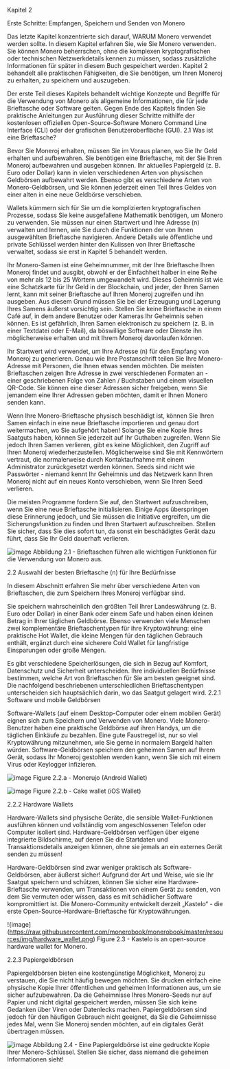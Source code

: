 Kapitel 2

Erste Schritte: Empfangen, Speichern und Senden von Monero

Das letzte Kapitel konzentrierte sich darauf, WARUM Monero verwendet werden sollte. In diesem Kapitel erfahren Sie, wie Sie Monero verwenden. Sie können Monero beherrschen, ohne die komplexen kryptografischen oder technischen Netzwerkdetails kennen zu müssen, sodass zusätzliche Informationen für später in diesem Buch gespeichert werden. Kapitel 2 behandelt alle praktischen Fähigkeiten, die Sie benötigen, um Ihren Moneroj zu erhalten, zu speichern und auszugeben.

Der erste Teil dieses Kapitels behandelt wichtige Konzepte und Begriffe für die Verwendung von Monero als allgemeine Informationen, die für jede Brieftasche oder Software gelten. Gegen Ende des Kapitels finden Sie praktische Anleitungen zur Ausführung dieser Schritte mithilfe der kostenlosen offiziellen Open-Source-Software Monero Command Line Interface (CLI) oder der grafischen Benutzeroberfläche (GUI).
2.1 Was ist eine Brieftasche?

Bevor Sie Moneroj erhalten, müssen Sie im Voraus planen, wo Sie Ihr Geld erhalten und aufbewahren. Sie benötigen eine Brieftasche, mit der Sie Ihren Moneroj aufbewahren und ausgeben können. Ihr aktuelles Papiergeld (z. B. Euro oder Dollar) kann in vielen verschiedenen Arten von physischen Geldbörsen aufbewahrt werden. Ebenso gibt es verschiedene Arten von Monero-Geldbörsen, und Sie können jederzeit einen Teil Ihres Geldes von einer alten in eine neue Geldbörse verschieben.

Wallets kümmern sich für Sie um die komplizierten kryptografischen Prozesse, sodass Sie keine ausgefallene Mathematik benötigen, um Monero zu verwenden. Sie müssen nur einen Startwert und Ihre Adresse (n) verwalten und lernen, wie Sie durch die Funktionen der von Ihnen ausgewählten Brieftasche navigieren. Andere Details wie öffentliche und private Schlüssel werden hinter den Kulissen von Ihrer Brieftasche verwaltet, sodass sie erst in Kapitel 5 behandelt werden.

Ihr Monero-Samen ist eine Geheimnummer, mit der Ihre Brieftasche Ihren Moneroj findet und ausgibt, obwohl er der Einfachheit halber in eine Reihe von mehr als 12 bis 25 Wörtern umgewandelt wird. Dieses Geheimnis ist wie eine Schatzkarte für Ihr Geld in der Blockchain, und jeder, der Ihren Samen lernt, kann mit seiner Brieftasche auf Ihren Moneroj zugreifen und ihn ausgeben. Aus diesem Grund müssen Sie bei der Erzeugung und Lagerung Ihres Samens äußerst vorsichtig sein. Stellen Sie keine Brieftasche in einem Café auf, in dem andere Benutzer oder Kameras Ihr Geheimnis sehen können. Es ist gefährlich, Ihren Samen elektronisch zu speichern (z. B. in einer Textdatei oder E-Mail), da böswillige Software oder Dienste ihn möglicherweise erhalten und mit Ihrem Moneroj davonlaufen können.

Ihr Startwert wird verwendet, um Ihre Adresse (n) für den Empfang von Moneroj zu generieren. Genau wie Ihre Postanschrift teilen Sie Ihre Monero-Adresse mit Personen, die Ihnen etwas senden möchten. Die meisten Brieftaschen zeigen Ihre Adresse in zwei verschiedenen Formaten an - einer geschriebenen Folge von Zahlen / Buchstaben und einem visuellen QR-Code. Sie können eine dieser Adressen sicher freigeben, wenn Sie jemandem eine Ihrer Adressen geben möchten, damit er Ihnen Monero senden kann.

Wenn Ihre Monero-Brieftasche physisch beschädigt ist, können Sie Ihren Samen einfach in eine neue Brieftasche importieren und genau dort weitermachen, wo Sie aufgehört haben! Solange Sie eine Kopie Ihres Saatguts haben, können Sie jederzeit auf Ihr Guthaben zugreifen. Wenn Sie jedoch Ihren Samen verlieren, gibt es keine Möglichkeit, den Zugriff auf Ihren Moneroj wiederherzustellen. Möglicherweise sind Sie mit Kennwörtern vertraut, die normalerweise durch Kontaktaufnahme mit einem Administrator zurückgesetzt werden können. Seeds sind nicht wie Passwörter - niemand kennt Ihr Geheimnis und das Netzwerk kann Ihren Moneroj nicht auf ein neues Konto verschieben, wenn Sie Ihren Seed verlieren.

Die meisten Programme fordern Sie auf, den Startwert aufzuschreiben, wenn Sie eine neue Brieftasche initialisieren. Einige Apps überspringen diese Erinnerung jedoch, und Sie müssen die Initiative ergreifen, um die Sicherungsfunktion zu finden und Ihren Startwert aufzuschreiben. Stellen Sie sicher, dass Sie dies sofort tun, da sonst ein beschädigtes Gerät dazu führt, dass Sie Ihr Geld dauerhaft verlieren. 

![image](https://raw.githubusercontent.com/monerobook/monerobook/master/resources/img/mm-c02i01%20wallet.png)
Abbildung 2.1 - Brieftaschen führen alle wichtigen Funktionen für die Verwendung von Monero aus.


2.2 Auswahl der besten Brieftasche (n) für Ihre Bedürfnisse

In diesem Abschnitt erfahren Sie mehr über verschiedene Arten von Brieftaschen, die zum Speichern Ihres Moneroj verfügbar sind.

Sie speichern wahrscheinlich den größten Teil Ihrer Landeswährung (z. B. Euro oder Dollar) in einer Bank oder einem Safe und haben einen kleinen Betrag in Ihrer täglichen Geldbörse. Ebenso verwenden viele Menschen zwei komplementäre Brieftaschentypen für ihre Kryptowährung: eine praktische Hot Wallet, die kleine Mengen für den täglichen Gebrauch enthält, ergänzt durch eine sicherere Cold Wallet für langfristige Einsparungen oder große Mengen.

Es gibt verschiedene Speicherlösungen, die sich in Bezug auf Komfort, Datenschutz und Sicherheit unterscheiden. Ihre individuellen Bedürfnisse bestimmen, welche Art von Brieftaschen für Sie am besten geeignet sind. Die nachfolgend beschriebenen unterschiedlichen Brieftaschentypen unterscheiden sich hauptsächlich darin, wo das Saatgut gelagert wird.
2.2.1 Software und mobile Geldbörsen

Software-Wallets (auf einem Desktop-Computer oder einem mobilen Gerät) eignen sich zum Speichern und Verwenden von Monero. Viele Monero-Benutzer haben eine praktische Geldbörse auf ihren Handys, um die täglichen Einkäufe zu bezahlen. Eine gute Faustregel ist, nur so viel Kryptowährung mitzunehmen, wie Sie gerne in normalem Bargeld halten würden. Software-Geldbörsen speichern den geheimen Samen auf Ihrem Gerät, sodass Ihr Moneroj gestohlen werden kann, wenn Sie sich mit einem Virus oder Keylogger infizieren.

![image](https://raw.githubusercontent.com/monerobook/monerobook/master/resources/img/android.png)
Figure 2.2.a - Monerujo (Android Wallet)

![image](https://raw.githubusercontent.com/monerobook/monerobook/master/resources/img/iOS.png)
Figure 2.2.b - Cake wallet (iOS Wallet)

2.2.2 Hardware Wallets

Hardware-Wallets sind physische Geräte, die sensible Wallet-Funktionen ausführen können und vollständig vom angeschlossenen Telefon oder Computer isoliert sind. Hardware-Geldbörsen verfügen über eigene integrierte Bildschirme, auf denen Sie die Startdaten und Transaktionsdetails anzeigen können, ohne sie jemals an ein externes Gerät senden zu müssen!

Hardware-Geldbörsen sind zwar weniger praktisch als Software-Geldbörsen, aber äußerst sicher! Aufgrund der Art und Weise, wie sie Ihr Saatgut speichern und schützen, können Sie sicher eine Hardware-Brieftasche verwenden, um Transaktionen von einem Gerät zu senden, von dem Sie vermuten oder wissen, dass es mit schädlicher Software kompromittiert ist. Die Monero-Community entwickelt derzeit „Kastelo“ - die erste Open-Source-Hardware-Brieftasche für Kryptowährungen.

!{image](https://raw.githubusercontent.com/monerobook/monerobook/master/resources/img/hardware_wallet.png)
Figure 2.3 - Kastelo is an open-source hardware wallet for Monero.

2.2.3 Papiergeldbörsen

Papiergeldbörsen bieten eine kostengünstige Möglichkeit, Moneroj zu verstauen, die Sie nicht häufig bewegen möchten. Sie drucken einfach eine physische Kopie Ihrer öffentlichen und geheimen Informationen aus, um sie sicher aufzubewahren. Da die Geheimnisse Ihres Monero-Seeds nur auf Papier und nicht digital gespeichert werden, müssen Sie sich keine Gedanken über Viren oder Datenlecks machen. Papiergeldbörsen sind jedoch für den häufigen Gebrauch nicht geeignet, da Sie die Geheimnisse jedes Mal, wenn Sie Moneroj senden möchten, auf ein digitales Gerät übertragen müssen. 

![image](https://raw.githubusercontent.com/monerobook/monerobook/master/resources/img/paper_wallet.png)
Abbildung 2.4 - Eine Papiergeldbörse ist eine gedruckte Kopie Ihrer Monero-Schlüssel. Stellen Sie sicher, dass niemand die geheimen Informationen sieht! 



